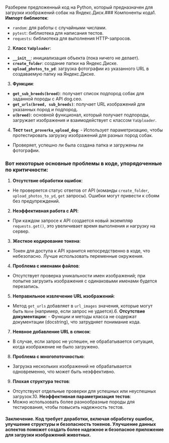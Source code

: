 Разберем предложенный код на Python, который предназначен для загрузки изображений собак на Яндекс.Диск.### Компоненты кода1. **Импорт библиотек**:
 - `random`: для работы с случайными числами.
 - `pytest`: библиотека для написания тестов.
 - `requests`: библиотека для выполнения HTTP-запросов.

2. **Класс `YaUploader`**:
 - **`__init__`**: инициализация объекта (пока ничего не делает).
 - **`create_folder`**: создание папки на Яндекс.Диске.
 - **`upload_photos_to_yd`**: загрузка фотографии из указанного URL в создаваемую папку на Яндекс.Диске.

3. **Функции**:
 - **`get_sub_breeds(breed)`**: получает список подпород собак для заданной породы с API dog.ceo.
 - **`get_urls(breed, sub_breeds)`**: получает URL изображений для указанных пород и подпород.
 - **`u(breed)`**: основной функционал, который получает подпороды, загружает изображения и взаимодействует с классом `YaUploader`.

4. **Тест `test_proverka_upload_dog`**: - Использует параметризацию, чтобы протестировать загрузку изображений для разных пород собак.
 - Проверяет, успешно ли была создана папка и загружены ли фотографии.

### Вот некоторые основные проблемы в коде, упорядоченные по критичности:

1. **Отсутствие обработки ошибок**:
 - Не проверяется статус ответов от API (команды `create_folder`, `upload_photos_to_yd`, `get` запросы). Ошибки могут привести к сбоям без предупреждений.

2. **Неэффективная работа с API**:
 - При каждом запросе к API создается новый экземпляр `requests.get()`, это увеличивает время выполнения и нагрузку на сервер.

3. **Жесткое кодирование токена**:
 - Токен для доступа к API хранится непосредственно в коде, что небезопасно. Лучше использовать переменные окружения.

4. **Проблема с именами файлов**:
 - Отсутствует проверка уникальности имен изображений; при попытке загрузить изображения с одинаковыми именами будется перезапись.

5. **Неправильное извлечение URL изображений**:
 - Метод `get_urls` добавляет в `url_images` значения, которые могут быть `None` (например, если запрос не удается).6. **Отсутствие документации**: - Функции и методы класса не содержат документации (docstring), что затрудняет понимание кода.

7. **Неявное добавление URL в список**:
 - В случае, если запрос не успешен, не обрабатывается ситуация, когда изображение не было загружено.

8. **Проблема с многопоточностью**:
 - Загрузка нескольких изображений не обрабатывается одновременно, что может быть неэффективно.

9. **Плохая структура тестов**:
 - Отсутствуют отдельные проверки для успешных или неуспешных загрузок.10. **Неэффективная параметризация тестов**:
 - Можно использовать более разнообразные породы для тестирования, чтобы повысить надежность тестов.

#### Заключение. Код требует доработки, включая обработку ошибок, улучшение структуры и безопасность токенов. Улучшение данных аспектов поможет создать более надежное и безопасное приложение для загрузки изображений животных.
